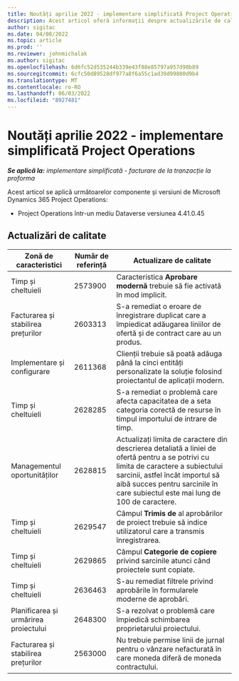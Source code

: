 ```yaml
---
title: Noutăți aprilie 2022 - implementare simplificată Project Operations
description: Acest articol oferă informații despre actualizările de calitate care sunt disponibile în versiunea din aprilie 2022 a implementării Microsoft Dynamics 365 Project Operations lite.
author: sigitac
ms.date: 04/08/2022
ms.topic: article
ms.prod: ''
ms.reviewer: johnmichalak
ms.author: sigitac
ms.openlocfilehash: 6d6fc52d535244b339e43f88e85797a957d98b89
ms.sourcegitcommit: 6cfc50d89528df977a8f6a55c1ad39d99800d9b4
ms.translationtype: MT
ms.contentlocale: ro-RO
ms.lasthandoff: 06/03/2022
ms.locfileid: "8927481"
---
```

# <a name="whats-new-april-2022---project-operations-lite-deployment"></a>Noutăți aprilie 2022 - implementare simplificată Project Operations

_**Se aplică la:** implementare simplificată - facturare de la tranzacție la proforma_

Acest articol se aplică următoarelor componente și versiuni de Microsoft Dynamics 365 Project Operations:

- Project Operations într-un mediu Dataverse versiunea 4.41.0.45

## <a name="quality-updates"></a>Actualizări de calitate

| Zonă de caracteristici | Număr de referință | Actualizare de calitate |
| --- | --- | --- |
| Timp și cheltuieli | 2573900 | Caracteristica **Aprobare modernă** trebuie să fie activată în mod implicit. |
| Facturarea și stabilirea prețurilor | 2603313 | S-a remediat o eroare de înregistrare duplicat care a împiedicat adăugarea liniilor de ofertă și de contract care au un produs. |
| Implementare și configurare | 2611368 | Clienții trebuie să poată adăuga până la cinci entități personalizate la soluție folosind proiectantul de aplicații modern. |
| Timp și cheltuieli | 2628285 | S-a remediat o problemă care afecta capacitatea de a seta categoria corectă de resurse în timpul importului de intrare de timp. |
| Managementul oportunităților| 2628815 | Actualizați limita de caractere din descrierea detaliată a liniei de ofertă pentru a se potrivi cu limita de caractere a subiectului sarcinii, astfel încât importul să aibă succes pentru sarcinile în care subiectul este mai lung de 100 de caractere. |
| Timp și cheltuieli| 2629547 | Câmpul **Trimis de** al aprobărilor de proiect trebuie să indice utilizatorul care a transmis înregistrarea. |
| Timp și cheltuieli| 2629865 | Câmpul **Categorie de copiere** privind sarcinile atunci când proiectele sunt copiate. |
| Timp și cheltuieli| 2636463 | S-au remediat filtrele privind aprobările în formularele moderne de aprobări. |
| Planificarea și urmărirea proiectului | 2648300 | S-a rezolvat o problemă care împiedică schimbarea proprietarului proiectului. |
| Facturarea și stabilirea prețurilor | 2563000 | Nu trebuie permise linii de jurnal pentru o vânzare nefacturată în care moneda diferă de moneda contractului. |
